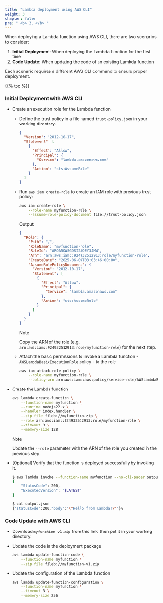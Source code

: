 ```yaml
---
title: "Lambda deployment using AWS CLI"
weight: 3
chapter: false
pre: " <b> 3. </b> "
---
```


When deploying a Lambda function using AWS CLI, there are two scenarios to consider:

1. **Initial Deployment**: When deploying the Lambda function for the first time
2. **Code Update**: When updating the code of an existing Lambda function

Each scenario requires a different AWS CLI command to ensure proper deployment.

{{% toc %}}

### Initial Deployment with AWS CLI

- Create an execution role for the Lambda function

  - Define the trust policy in a file named `trust-policy.json` in your working directory.

    ```json
    {
      "Version": "2012-10-17",
      "Statement": [
        {
          "Effect": "Allow",
          "Principal": {
            "Service": "lambda.amazonaws.com"
          },
          "Action": "sts:AssumeRole"
        }
      ]
    }
    ```

  - Run `aws iam create-role` to create an IAM role with previous trust policy:

    ```bash
    aws iam create-role \
        --role-name myfunction-role \
        --assume-role-policy-document file://trust-policy.json
    ```

    Output:

    ```json
    {
      "Role": {
        "Path": "/",
        "RoleName": "myfunction-role",
        "RoleId": "AROA5OWSGDSI2AOEY3JMW",
        "Arn": "arn:aws:iam::924932512913:role/myfunction-role",
        "CreateDate": "2025-06-09T03:03:46+00:00",
        "AssumeRolePolicyDocument": {
          "Version": "2012-10-17",
          "Statement": [
            {
              "Effect": "Allow",
              "Principal": {
                "Service": "lambda.amazonaws.com"
              },
              "Action": "sts:AssumeRole"
            }
          ]
        }
      }
    }
    ```

    > [!NOTE]
    > Copy the ARN of the role (e.g. `arn:aws:iam::924932512913:role/myfunction-role`) for the next step.

  - Attach the basic permissions to invoke a Lambda function - `AWSLambdaBasicExecutionRole` policy - to the role

    ```bash
    aws iam attach-role-policy \
        --role-name myfunction-role \
        --policy-arn arn:aws:iam::aws:policy/service-role/AWSLambdaBasicExecutionRole
    ```

- Create the Lambda function

  ```bash
  aws lambda create-function \
      --function-name myfunction \
      --runtime nodejs22.x \
      --handler index.handler \
      --zip-file fileb://myfunction.zip \
      --role arn:aws:iam::924932512913:role/myfunction-role \
      --timeout 3 \
      --memory-size 128
  ```

  > [!NOTE]
  > Update the `--role` parameter with the ARN of the role you created in the previous step.

- [Optional] Verify that the function is deployed successfully by invoking it.

  ```bash
  $ aws lambda invoke --function-name myfunction --no-cli-pager output.json
  {
      "StatusCode": 200,
      "ExecutedVersion": "$LATEST"
  }

  $ cat output.json
  {"statusCode":200,"body":"\"Hello from Lambda!\""}%
  ```

### Code Update with AWS CLI

- Download `myfunction-v1.zip` from this link, then put it in your working directory.

  <!-- TODO: update link -->

- Update the code in the deployment package

  ```bash
  aws lambda update-function-code \
      --function-name myfunction \
      --zip-file fileb://myfunction-v1.zip
  ```

- Update the configuration of the Lambda function

  ```bash
  aws lambda update-function-configuration \
      --function-name myfunction \
      --timeout 3 \
      --memory-size 256
  ```
